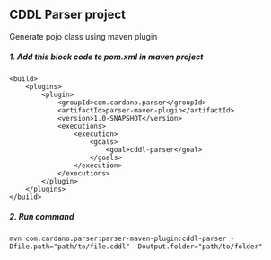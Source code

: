 ## CDDL Parser project

Generate pojo class using maven plugin
##### 1. Add this block code to pom.xml in maven project

```
<build>
    <plugins>
        <plugin>
            <groupId>com.cardano.parser</groupId>
            <artifactId>parser-maven-plugin</artifactId>
            <version>1.0-SNAPSHOT</version>
            <executions>
                <execution>
                    <goals>
                        <goal>cddl-parser</goal>
                    </goals>
                </execution>
            </executions>
        </plugin>
    </plugins>
</build>
```

##### 2. Run command
```
mvn com.cardano.parser:parser-maven-plugin:cddl-parser -Dfile.path="path/to/file.cddl" -Doutput.folder="path/to/folder"
```
